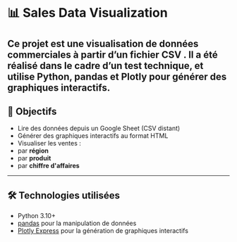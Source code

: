 # 📊 Sales Data Visualization
Ce projet est une visualisation de données commerciales à partir d’un fichier CSV . Il a été réalisé dans le cadre d’un test technique, et utilise **Python**, **pandas** et **Plotly** pour générer des graphiques interactifs.
---

## 📌 Objectifs

- Lire des données depuis un Google Sheet (CSV distant)
- Générer des graphiques interactifs au format HTML
- Visualiser les ventes :
- par **région**
- par **produit**
- par **chiffre d'affaires**

---

## 🛠️ Technologies utilisées

- Python 3.10+
- [pandas](https://pandas.pydata.org/) pour la manipulation de données
- [Plotly Express](https://plotly.com/python/plotly-express/) pour la génération de graphiques interactifs
